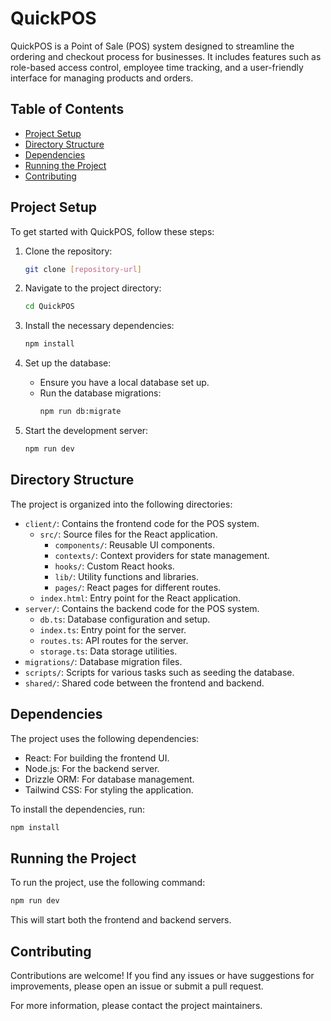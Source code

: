 # QuickPOS

QuickPOS is a Point of Sale (POS) system designed to streamline the ordering and checkout process for businesses. It includes features such as role-based access control, employee time tracking, and a user-friendly interface for managing products and orders.

## Table of Contents
- [Project Setup](#project-setup)
- [Directory Structure](#directory-structure)
- [Dependencies](#dependencies)
- [Running the Project](#running-the-project)
- [Contributing](#contributing)

## Project Setup

To get started with QuickPOS, follow these steps:

1. Clone the repository:
   ```bash
   git clone [repository-url]
   ```

2. Navigate to the project directory:
   ```bash
   cd QuickPOS
   ```

3. Install the necessary dependencies:
   ```bash
   npm install
   ```

4. Set up the database:
   - Ensure you have a local database set up.
   - Run the database migrations:
     ```bash
     npm run db:migrate
     ```

5. Start the development server:
   ```bash
   npm run dev
   ```

## Directory Structure

The project is organized into the following directories:

- `client/`: Contains the frontend code for the POS system.
  - `src/`: Source files for the React application.
    - `components/`: Reusable UI components.
    - `contexts/`: Context providers for state management.
    - `hooks/`: Custom React hooks.
    - `lib/`: Utility functions and libraries.
    - `pages/`: React pages for different routes.
  - `index.html`: Entry point for the React application.
- `server/`: Contains the backend code for the POS system.
  - `db.ts`: Database configuration and setup.
  - `index.ts`: Entry point for the server.
  - `routes.ts`: API routes for the server.
  - `storage.ts`: Data storage utilities.
- `migrations/`: Database migration files.
- `scripts/`: Scripts for various tasks such as seeding the database.
- `shared/`: Shared code between the frontend and backend.

## Dependencies

The project uses the following dependencies:

- React: For building the frontend UI.
- Node.js: For the backend server.
- Drizzle ORM: For database management.
- Tailwind CSS: For styling the application.

To install the dependencies, run:
```bash
npm install
```

## Running the Project

To run the project, use the following command:
```bash
npm run dev
```

This will start both the frontend and backend servers.

## Contributing

Contributions are welcome! If you find any issues or have suggestions for improvements, please open an issue or submit a pull request.

For more information, please contact the project maintainers.